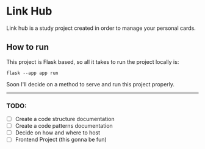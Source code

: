 # Link Hub

Link hub is a study project created in order to manage your personal cards.

## How to run

This project is Flask based, so all it takes to run the project locally is:

`flask --app app run`

Soon I'll decide on a method to serve and run this project properly.

----

### TODO:

- [ ] Create a code structure documentation
- [ ] Create a code patterns documentation
- [ ] Decide on how and where to host
- [ ] Frontend Project (this gonna be fun)